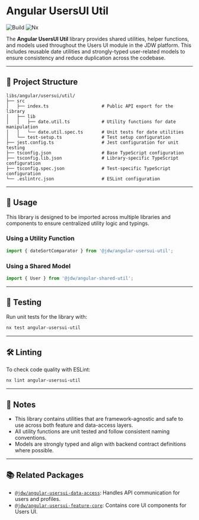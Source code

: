 # Angular UsersUI Util

![Build](https://img.shields.io/github/actions/workflow/status/jdwillmsen/jdw/ci.yml?branch=main)
![Nx](https://img.shields.io/badge/Nx-managed-blue)

The **Angular UsersUI Util** library provides shared utilities, helper functions, and models used throughout the Users
UI module in the JDW platform. This includes reusable date utilities and strongly-typed user-related models to ensure
consistency and reduce duplication across the codebase.

---

## 📁 Project Structure

```
libs/angular/usersui/util/
├── src
│   ├── index.ts                    # Public API export for the library
│   ├── lib
│   │   ├── date.util.ts            # Utility functions for date manipulation
│   │   └── date.util.spec.ts       # Unit tests for date utilities
│   └── test-setup.ts               # Test setup configuration
├── jest.config.ts                  # Jest configuration for unit testing
├── tsconfig.json                   # Base TypeScript configuration
├── tsconfig.lib.json               # Library-specific TypeScript configuration
├── tsconfig.spec.json              # Test-specific TypeScript configuration
└── .eslintrc.json                  # ESLint configuration
```

---

## 🔧 Usage

This library is designed to be imported across multiple libraries and components to ensure centralized utility logic and
typings.

### Using a Utility Function

```ts
import { dateSortComparator } from '@jdw/angular-usersui-util';
```

### Using a Shared Model

```ts
import { User } from '@jdw/angular-shared-util';
```

---

## 🧪 Testing

Run unit tests for the library with:

```bash
nx test angular-usersui-util
```

---

## 🛠 Linting

To check code quality with ESLint:

```bash
nx lint angular-usersui-util
```

---

## 📌 Notes

- This library contains utilities that are framework-agnostic and safe to use across both feature and data-access
  layers.
- All utility functions are unit tested and follow consistent naming conventions.
- Models are strongly typed and align with backend contract definitions where possible.

---

## 📚 Related Packages

- [`@jdw/angular-usersui-data-access`](../data-access): Handles API communication for users and profiles.
- [`@jdw/angular-usersui-feature-core`](../feature/core): Contains core UI components for Users UI.
